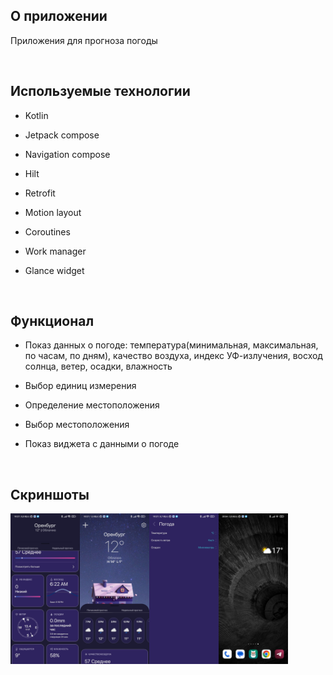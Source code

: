 

## О приложении  
Приложения для прогноза погоды  
  

<br/>  


## Используемые технологии  
<tr><td valign="top" >

- Kotlin  
  

- Jetpack compose  
  

- Navigation compose  
  

- Hilt  
  

- Retrofit  
  

- Motion layout  
  

- Coroutines  
  

- Work manager  
  

- Glance widget  


</td>


<br/>  


## Функционал  
<tr><td valign="top" >

- Показ данных о погоде: температура(минимальная, максимальная, по часам, по дням), качество воздуха, индекс УФ-излучения, восход солнца, ветер, осадки, влажность
  

- Выбор единиц измерения 
  

- Определение местоположения
  

- Выбор местоположения
  

- Показ виджета с данными о погоде
  

</td>


<br/>

## Скриншоты  
<tr><td valign="top" >

</td><td valign="top" width="50%">

<img src="photo_2024-04-15_19-59-37 (2).jpg" align="left" width="22%" />  
<img src="photo_2024-04-15_19-59-37.jpg" align="left" width="22%" />  
<img src="photo_2024-04-15_19-59-38.jpg" align="left" width="22%" />  
<img src="photo_2024-04-15_20-04-17.jpg" align="left" width="22%" />  


</td></tr></table>

